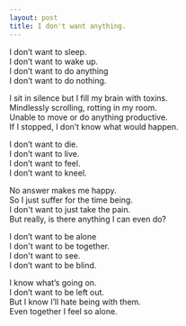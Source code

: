 ```yaml
---
layout: post
title: I don't want anything.
---
```


I don’t want to sleep. <br>
I don’t want to wake up. <br>
I don’t want to do anything <br>
I don’t want to do nothing. <br>

I sit in silence but I fill my brain with toxins. <br>
Mindlessly scrolling, rotting in my room. <br>
Unable to move or do anything productive. <br>
If I stopped, I don’t know what would happen.

I don’t want to die. <br>
I don’t want to live. <br>
I don’t want to feel. <br>
I don’t want to kneel.

No answer makes me happy. <br>
So I just suffer for the time being. <br>
I don't want to just take the pain. <br>
But really, is there anything I can even do?

I don’t want to be alone <br>
I don't want to be together. <br>
I don't want to see. <br>
I don’t want to be blind.

I know what’s going on. <br>
I don’t want to be left out. <br>
But I know I’ll hate being with them. <br>
Even together I feel so alone.
